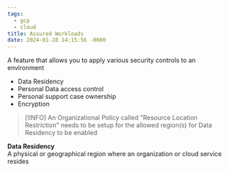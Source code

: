 ```yaml
---
tags:
  - gcp
  - cloud
title: Assured Workloads
date: 2024-01-28 14:15:56 -0600
---
```


A feature that allows you to apply various security controls to an environment
* Data Residency
* Personal Data access control
* Personal support case ownership
* Encryption

 > [!INFO]
 > An Organizational Policy called "Resource Location Restriction" needs to be setup for the allowed region(s) for Data Residency to be enabled 

**Data Residency**  
A physical or geographical region where an organization or cloud service resides
